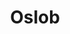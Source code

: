 ---
layout: tours-and-travel-post
title: Oslob
img: oslob-tour.jpg
category: tours-and-travel
map: 'https://www.google.com/maps/embed?pb=!1m18!1m12!1m3!1d105881.57033260874!2d123.39036468346515!3d9.521984613172446!2m3!1f0!2f0!3f0!3m2!1i1024!2i768!4f13.1!3m3!1m2!1s0x33ab9fc3ba1584b3%3A0xcb54005bbcc85855!2sOslob%2C+Cebu!5e0!3m2!1sen!2sph!4v1491756969986'
priority: 0.7
changefreq: weekly
---